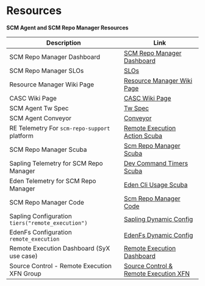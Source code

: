 # Resources

**SCM Agent and SCM Repo Manager Resources**

| Description                          | Link                                                                                                                    |
|--------------------------------------|-------------------------------------------------------------------------------------------------------------------------|
| SCM Repo Manager Dashboard           | [SCM Repo Manager Dashboard](https://www.internalfb.com/intern/unidash/dashboard/scmunidash/scm_repo_manager_scm_on_re/)|
| SCM Repo Manager SLOs                | [SLOs](https://www.internalfb.com/slick?service=scm%2Fscm_repo_manager&aggregation=DAY&heat_map_period=DAY) |
| Resource Manager Wiki Page           | [Resource Manager Wiki Page](https://www.internalfb.com/wiki/Remote_Execution/engineering/compute/workers/resource_managers/)|
| CASC Wiki Page                       | [CASC Wiki Page](https://www.internalfb.com/wiki/Source_Control/Engineering/CASC/content_addressed_source_control)|
| SCM Agent Tw Spec                    | [Tw Spec](https://www.internalfb.com/code/fbsource/fbcode/tupperware/config/remote_execution/agent/agent_scm.tw)|
| SCM Agent Conveyor                   | [Conveyor](https://www.internalfb.com/svc/services/remote_execution/scm_agent/conveyor/remote_execution/scm_agent/releases)|
|RE Telemetry For `scm-repo-support` platform |[Remote Execution Action Scuba](https://fburl.com/scuba/remote_execution_action/jv9m05ik)|
| SCM Repo Manager Scuba               | [Scm Repo Manager Scuba](https://fburl.com/scuba/scm_repo_manager/zmxdu5nt)|
| Sapling Telemetry for SCM Repo Manager| [Dev Command Timers Scuba](https://fburl.com/scuba/dev_command_timers/do7g2idx)|
| Eden Telemetry for SCM Repo Manager  | [Eden Cli Usage Scuba](https://fburl.com/scuba/edenfs_cli_usage/tchqig4d)|
| SCM Repo Manager Code                | [Scm Repo Manager Code](https://www.internalfb.com/code/fbsource/fbcode/one_world/resource_managers/scm_manager/)|
| Sapling Configuration  `tiers("remote_execution")` | [Sapling Dynamic Config](https://www.internalfb.com/code/configerator/source/scm/hg/hgclientconf/hgclient.cinc)|
| EdenFs Configuration  `remote_execution`  | [EdenFs Dynamic Config](https://www.internalfb.com/code/configerator/source/scm/eden/config/edenfs_config.cconf)|
| Remote Execution Dashboard (SyX use case) | [Remote Execution Dashboard](https://www.internalfb.com/remote_execution/use_case/view/syx_spec_compilation?tab=Workers)|
| Source Control - Remote Execution XFN Group|[Source Control & Remote Execution XFN](https://fb.workplace.com/groups/538958065679523)| 
